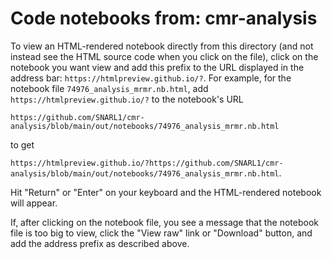 # Code notebooks from: cmr-analysis
To view an HTML-rendered notebook directly from this directory (and not instead see the HTML source code when you click on the file), click on the notebook you want 
view and add this prefix to the URL displayed in the address bar: `https://htmlpreview.github.io/?`. For example, for the notebook file 
`74976_analysis_mrmr.nb.html`, add `https://htmlpreview.github.io/?` to the notebook's URL

`https://github.com/SNARL1/cmr-analysis/blob/main/out/notebooks/74976_analysis_mrmr.nb.html`

to get 

`https://htmlpreview.github.io/?https://github.com/SNARL1/cmr-analysis/blob/main/out/notebooks/74976_analysis_mrmr.nb.html`. 

Hit "Return" or "Enter" on your keyboard and the HTML-rendered notebook will appear.

If, after clicking on the notebook file, you see a message that the notebook file is too big to view, click the "View raw" link or "Download" button, and add the address prefix as described above. 
